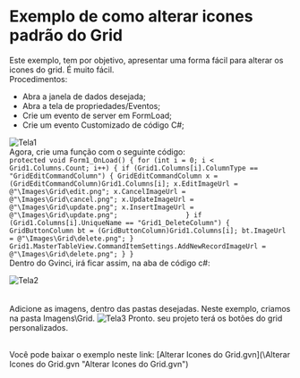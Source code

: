 # Exemplo de como alterar icones padrão do Grid
Este exemplo, tem por objetivo, apresentar uma forma fácil para alterar os icones do grid. É muito fácil.
<br>
Procedimentos:
<br>
* Abra a janela de dados desejada;
* Abra a tela de propriedades/Eventos;
* Crie um evento de server em FormLoad;
* Crie um evento Customizado de código C#;

![Tela1](https://github.com/SSITec/ExemplosGvinci/blob/master/Alterar%20Icones%20do%20Grid/Tela1.png)
<br>
Agora, crie uma função com o seguinte código:
<br>
`
	protected void Form1_OnLoad()
        {
         for (int i = 0; i < Grid1.Columns.Count; i++)
            {
                if (Grid1.Columns[i].ColumnType == "GridEditCommandColumn")
                {
                    GridEditCommandColumn x = (GridEditCommandColumn)Grid1.Columns[i];
                    x.EditImageUrl = @"\Images\Grid\edit.png";
                    x.CancelImageUrl = @"\Images\Grid\cancel.png";
                    x.UpdateImageUrl = @"\Images\Grid\update.png";
                    x.InsertImageUrl = @"\Images\Grid\update.png";                
                }
                if (Grid1.Columns[i].UniqueName == "Grid1_DeleteColumn")
                {
                    GridButtonColumn bt = (GridButtonColumn)Grid1.Columns[i];
                    bt.ImageUrl = @"\Images\Grid\delete.png";
                }
                Grid1.MasterTableView.CommandItemSettings.AddNewRecordImageUrl = @"\Images\Grid\delete.png";
            }
         }
`
<br>
Dentro do Gvinci, irá ficar assim, na aba de código c#:

![Tela2](https://github.com/SSITec/ExemplosGvinci/blob/master/Alterar%20Icones%20do%20Grid/Tela2.png)
<br>
<br>
<br>
Adicione as imagens, dentro das pastas desejadas. Neste exemplo, criamos na pasta Imagens\Grid.
![Tela3](https://github.com/SSITec/ExemplosGvinci/blob/master/Alterar%20Icones%20do%20Grid/Tela3.png)
Pronto. seu projeto terá os botões do grid personalizados.
<br>

<br>
Você pode baixar o exemplo neste link:
[Alterar Icones do Grid.gvn](\Alterar Icones do Grid.gvn "Alterar Icones do Grid.gvn")
